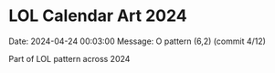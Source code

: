 # LOL Calendar Art 2024

Date: 2024-04-24 00:03:00
Message: O pattern (6,2) (commit 4/12)

Part of LOL pattern across 2024
